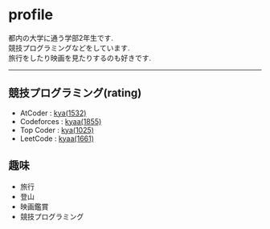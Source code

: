 # profile
都内の大学に通う学部2年生です.<br>
競技プログラミングなどをしています. <br>
旅行をしたり映画を見たりするのも好きです.

***

## 競技プログラミング(rating)
- AtCoder : [kya(1532)](https://atcoder.jp/users/kya)
- Codeforces : [kyaa(1855)](https://codeforces.com/profile/kyaa)
- Top Coder : [kya(1025)](https://www.topcoder.com/members/kya)
- LeetCode : [kyaa(1661)](https://leetcode.com/kyaa/)

## 趣味
- 旅行
- 登山
- 映画鑑賞
- 競技プログラミング